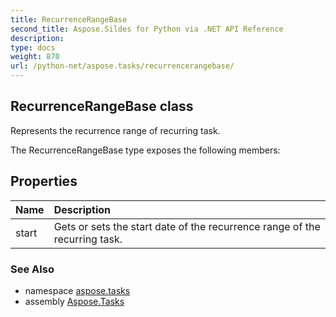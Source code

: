 ```yaml
---
title: RecurrenceRangeBase
second_title: Aspose.Sildes for Python via .NET API Reference
description: 
type: docs
weight: 870
url: /python-net/aspose.tasks/recurrencerangebase/
---
```


## RecurrenceRangeBase class

Represents the recurrence range of recurring task.

The RecurrenceRangeBase type exposes the following members:
## Properties
| Name | Description |
| :- | :- |
|start|Gets or sets the start date of the recurrence range of the recurring task.|

### See Also

* namespace [aspose.tasks](/tasks/python-net/aspose.tasks/)
* assembly [Aspose.Tasks](/tasks/python-net/)

